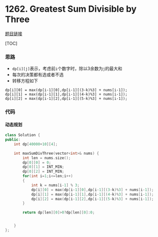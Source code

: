 # 1262. Greatest Sum Divisible by Three

[题目链接](https://leetcode.com/problems/greatest-sum-divisible-by-three/)

[TOC]

### 思路
* `dp[i][j]`表示，考虑前`i`个数字时，除以3余数为`j`的最大和
* 每次的决策都有选或者不选
* 转移方程如下
```
dp[i][0] = max(dp[i-1][0],dp[i-1][(3-k)%3] + nums[i-1]);
dp[i][1] = max(dp[i-1][1],dp[i-1][(4-k)%3] + nums[i-1]);
dp[i][2] = max(dp[i-1][2],dp[i-1][(5-k)%3] + nums[i-1]);    
```

### 代码

#### 动态规划

```cpp
class Solution {
public:
    int dp[40000+10][4];
    
    int maxSumDivThree(vector<int>& nums) {
        int len = nums.size();
        dp[0][0] = 0;
        dp[0][1] = INT_MIN;
        dp[0][2] = INT_MIN;
        for(int i=1;i<=len;i++)
        {
            int k = nums[i-1] % 3;
            dp[i][0] = max(dp[i-1][0],dp[i-1][(3-k)%3] + nums[i-1]);
            dp[i][1] = max(dp[i-1][1],dp[i-1][(4-k)%3] + nums[i-1]);
            dp[i][2] = max(dp[i-1][2],dp[i-1][(5-k)%3] + nums[i-1]);            
        }
        
        return dp[len][0]>0?dp[len][0]:0;


    }
};
```

